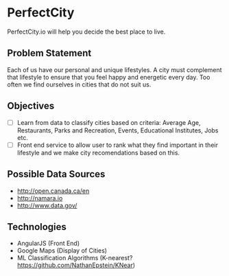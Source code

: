 # PerfectCity
PerfectCity.io will help you decide the best place to live.

## Problem Statement

Each of us have our personal and unique lifestyles. A city must complement that lifestyle to ensure that you feel happy and energetic every day. Too often we find ourselves in cities that do not suit us. 

## Objectives

- [ ] Learn from data to classify cities based on criteria: Average Age, Restaurants, Parks and Recreation, Events, Educational Institutes, Jobs etc.
- [ ] Front end service to allow user to rank what they find important in their lifestyle and we make city recomendations based on this.

## Possible Data Sources

- http://open.canada.ca/en
- http://namara.io
- http://www.data.gov/

## Technologies

- AngularJS (Front End)
- Google Maps (Display of Cities)
- ML Classification Algorithms (K-nearest? https://github.com/NathanEpstein/KNear)
